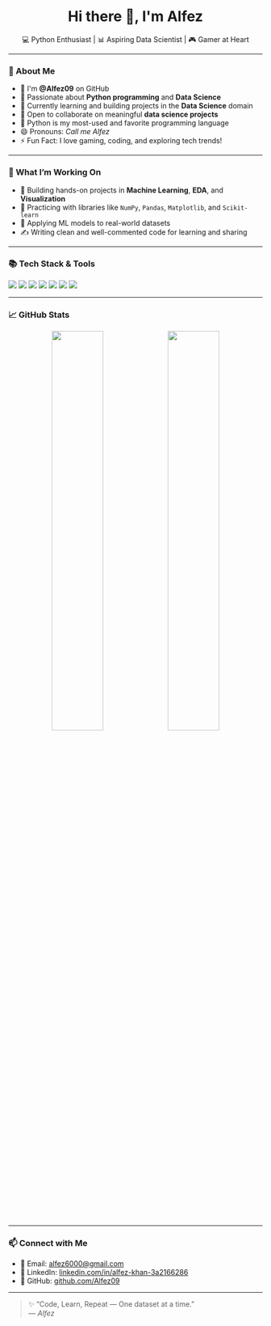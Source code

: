 <h1 align="center">Hi there 👋, I'm Alfez</h1>
<p align="center">
  💻 Python Enthusiast | 📊 Aspiring Data Scientist | 🎮 Gamer at Heart
</p>

---

### 🚀 About Me

- 👋 I'm **@Alfez09** on GitHub  
- 👀 Passionate about **Python programming** and **Data Science**
- 🌱 Currently learning and building projects in the **Data Science** domain
- 💞️ Open to collaborate on meaningful **data science projects**
- 🐍 Python is my most-used and favorite programming language
- 😄 Pronouns: *Call me Alfez*
- ⚡ Fun Fact: I love gaming, coding, and exploring tech trends!

---

### 💼 What I’m Working On

- 📘 Building hands-on projects in **Machine Learning**, **EDA**, and **Visualization**
- 🧠 Practicing with libraries like `NumPy`, `Pandas`, `Matplotlib`, and `Scikit-learn`
- 🔬 Applying ML models to real-world datasets
- ✍️ Writing clean and well-commented code for learning and sharing

---

### 📚 Tech Stack & Tools

<img src="https://img.shields.io/badge/Python-3776AB?style=flat&logo=python&logoColor=white"/>
<img src="https://img.shields.io/badge/Pandas-150458?style=flat&logo=pandas&logoColor=white"/>
<img src="https://img.shields.io/badge/Numpy-013243?style=flat&logo=numpy&logoColor=white"/>
<img src="https://img.shields.io/badge/Matplotlib-11557C?style=flat&logo=matplotlib&logoColor=white"/>
<img src="https://img.shields.io/badge/Scikit--learn-F7931E?style=flat&logo=scikit-learn&logoColor=white"/>
<img src="https://img.shields.io/badge/Jupyter-F37626?style=flat&logo=jupyter&logoColor=white"/>
<img src="https://img.shields.io/badge/VSCode-007ACC?style=flat&logo=visual-studio-code&logoColor=white"/>

---

### 📈 GitHub Stats

<p align="center">
  <img src="https://github-readme-stats.vercel.app/api?username=Alfez09&show_icons=true&theme=github_dark&hide_title=true" width="45%"/>
  <img src="https://github-readme-stats.vercel.app/api/top-langs/?username=Alfez09&layout=compact&theme=github_dark" width="45%"/>
</p>

---

### 📫 Connect with Me

- 📧 Email: [alfez6000@gmail.com](mailto:alfez6000@gmail.com)
- 💼 LinkedIn: [linkedin.com/in/alfez-khan-3a2166286](https://www.linkedin.com/in/alfez-khan-3a2166286)
- 🔗 GitHub: [github.com/Alfez09](https://github.com/Alfez09)

---

> ✨ “Code, Learn, Repeat — One dataset at a time.”  
> — *Alfez*

